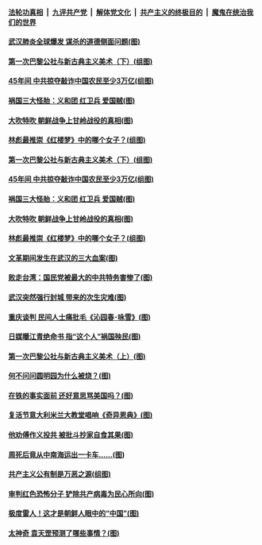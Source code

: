 ####  [法轮功真相](../../../../basic/blob/master/README.md?t=04191930) &nbsp;|&nbsp; [九评共产党](../../../../9ping.md/blob/master/README.md?t=04191930) &nbsp;|&nbsp; [解体党文化](../../../../jtdwh.md/blob/master/README.md?t=04191930)  &nbsp;|&nbsp; [共产主义的终极目的](../../../../gczydzjmd.md/blob/master/README.md?t=04191930) &nbsp;|&nbsp; [魔鬼在统治我们的世界](../../../../mgztzwmdsj.md/blob/master/README.md?t=04191930) 

#### [武汉肺炎全球爆发 谋杀的道德侧面问题(图)](../pages/p6/930328.md?t=04191930) 

#### [第一次巴黎公社与新古典主义美术（下）(组图)](../pages/p6/930010.md?t=04191930) 

#### [45年间 中共掠夺敲诈中国农民至少3万亿(组图)](../pages/p6/929794.md?t=04191930) 

#### [祸国三大怪胎：义和团 红卫兵 爱国贼(图)](../pages/p6/930091.md?t=04191930) 

#### [大吹特吹 朝鲜战争上甘岭战役的真相(图)](../pages/p6/928506.md?t=04191930) 

#### [林彪最推崇《红楼梦》中的哪个女子？(组图)](../pages/p6/929653.md?t=04191930) 

#### [第一次巴黎公社与新古典主义美术（下）(组图)](../pages/p6/930010.md?t=04191930) 

#### [45年间 中共掠夺敲诈中国农民至少3万亿(组图)](../pages/p6/929794.md?t=04191930) 

#### [祸国三大怪胎：义和团 红卫兵 爱国贼(图)](../pages/p6/930091.md?t=04191930) 

#### [大吹特吹 朝鲜战争上甘岭战役的真相(图)](../pages/p6/928506.md?t=04191930) 

#### [林彪最推崇《红楼梦》中的哪个女子？(组图)](../pages/p6/929653.md?t=04191930) 

#### [文革期间发生在武汉的三大血案(图)](../pages/p6/930112.md?t=04191930) 

#### [败走台湾：国民党被最大的中共特务害惨了(图)](../pages/p6/928498.md?t=04191930) 

#### [武汉突然强行封城 带来的次生灾难(图)](../pages/p6/930083.md?t=04191930) 

#### [重庆谈判 民间人士痛批毛《沁园春･咏雪》(图)](../pages/p6/929455.md?t=04191930) 

#### [日媒曝江青绝命书 指“这个人”祸国殃民(图)](../pages/p6/928504.md?t=04191930) 

#### [第一次巴黎公社与新古典主义美术（上）(图)](../pages/p6/930007.md?t=04191930) 

#### [何不问问圆明园为什么被烧？(图)](../pages/p6/929729.md?t=04191930) 

#### [在铁的事实面前 还好意思骂美国吗？(图)](../pages/p6/929890.md?t=04191930) 

#### [复活节意大利米兰大教堂唱响《奇异恩典》(图)](../pages/p6/929866.md?t=04191930) 

#### [他劝傅作义投共 被批斗抄家自食其果(图)](../pages/p6/929166.md?t=04191930) 

#### [周死后竟从中南海运出一卡车……(图)](../pages/p6/928502.md?t=04191930) 

#### [共产主义公有制是万恶之源(组图)](../pages/p6/929452.md?t=04191930) 

#### [审判红色恐怖分子 铲除共产病毒为民心所向(图)](../pages/p6/929704.md?t=04191930) 

#### [极度雷人！这才是朝鲜人眼中的“中国”(图)](../pages/p6/928495.md?t=04191930) 

#### [太神奇 袁天罡预测了哪些事情？(图)](../pages/p6/929627.md?t=04191930) 


